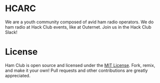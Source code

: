 # HCARC
We are a youth community composed of avid ham radio operators. We do ham radio at Hack Club events, like at Outernet. Join us in the Hack Club Slack!

# License
Ham Club is open source and licensed under the [MIT License](https://github.com/crnicholson/hcarc/LICENSE.md). Fork, remix, and make it your own! Pull requests and other contributions are greatly appreciated.